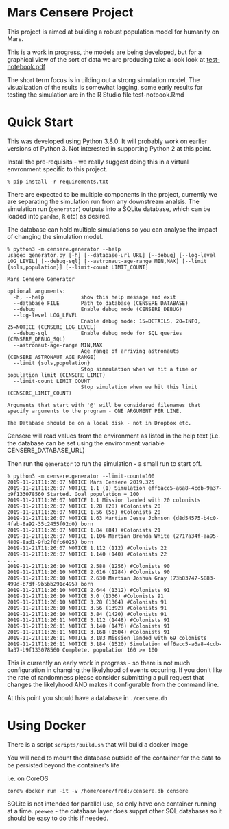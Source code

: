 Mars Censere Project
====================

This project is aimed at building a robust population model for humanity on Mars.

This is a work in progress, the models are being developed, but for a graphical view of the sort of data we are producing take a look look at [test-notebook.pdf](test-notebook.pdf)

The short term focus is in uilding out a strong simulation model, The visualization of the rsults is somewhat lagging, some early results for testing the simulation are in the R Studio file test-notbook.Rmd


Quick Start
===========

This was developed using Python 3.8.0. It will probably work on earlier versions of Python 3. Not interested in supporting Python 2 at this point.

Install the pre-requisits - we really suggest doing this in a virtual envronment specific to this project.

```
% pip install -r requirements.txt
```

There are expected to be multiple components in the project, currently
we are separating the simulation run from any downstream analsis.
The simulation run (`generator`) outputs into a SQLite database,
which can be loaded into `pandas`, `R` etc) as desired.

The database can hold multiple simulations so you can analyse the
impact of changing the simulation model.


```
% python3 -m censere.generator --help
usage: generator.py [-h] [--database-url URL] [--debug] [--log-level LOG_LEVEL] [--debug-sql] [--astronaut-age-range MIN,MAX] [--limit {sols,population}] [--limit-count LIMIT_COUNT]

Mars Censere Generator

optional arguments:
  -h, --help            show this help message and exit
  --database FILE       Path to database (CENSERE_DATABASE)
  --debug               Enable debug mode (CENSERE_DEBUG)
  --log-level LOG_LEVEL
                        Enable debug mode: 15=DETAILS, 20=INFO, 25=NOTICE (CENSERE_LOG_LEVEL)
  --debug-sql           Enable debug mode for SQL queries (CENSERE_DEBUG_SQL)
  --astronaut-age-range MIN,MAX
                        Age range of arriving astronauts (CENSERE_ASTRONAUT_AGE_RANGE)
  --limit {sols,population}
                        Stop simmulation when we hit a time or population limit (CENSERE_LIMIT)
  --limit-count LIMIT_COUNT
                        Stop simulation when we hit this limit (CENSERE_LIMIT_COUNT)

Arguments that start with '@' will be considered filenames that
specify arguments to the program - ONE ARGUMENT PER LINE.

The Database should be on a local disk - not in Dropbox etc.
```

Censere will read values from the environment as listed in the help
text (i.e. the database can be set using the environment variable
CENSERE_DATABASE_URL)


Then run the `generator` to run the simulation - a small run to start off.

```
% python3 -m censere.generator --limit-count=100
2019-11-21T11:26:07 NOTICE Mars Censere 2019.325
2019-11-21T11:26:07 NOTICE 1.1 (1) Simulation eff6acc5-a6a8-4cdb-9a37-b9f133078560 Started. Goal population = 100
2019-11-21T11:26:07 NOTICE 1.1 Mission landed with 20 colonists
2019-11-21T11:26:07 NOTICE 1.28 (28) #Colonists 20
2019-11-21T11:26:07 NOTICE 1.56 (56) #Colonists 20
2019-11-21T11:26:07 NOTICE 1.63 Martian Jesse Johnson (d8d54575-b4c0-4fab-8a92-35c2455f02d0) born
2019-11-21T11:26:07 NOTICE 1.84 (84) #Colonists 21
2019-11-21T11:26:07 NOTICE 1.106 Martian Brenda White (2717a34f-aa95-4809-8ad1-9fb2f0fc6025) born
2019-11-21T11:26:07 NOTICE 1.112 (112) #Colonists 22
2019-11-21T11:26:07 NOTICE 1.140 (140) #Colonists 22
...
2019-11-21T11:26:10 NOTICE 2.588 (1256) #Colonists 90
2019-11-21T11:26:10 NOTICE 2.616 (1284) #Colonists 90
2019-11-21T11:26:10 NOTICE 2.630 Martian Joshua Gray (73b83747-5883-499d-b7df-9b5bb291c495) born
2019-11-21T11:26:10 NOTICE 2.644 (1312) #Colonists 91
2019-11-21T11:26:10 NOTICE 3.0 (1336) #Colonists 91
2019-11-21T11:26:10 NOTICE 3.28 (1364) #Colonists 91
2019-11-21T11:26:10 NOTICE 3.56 (1392) #Colonists 91
2019-11-21T11:26:10 NOTICE 3.84 (1420) #Colonists 91
2019-11-21T11:26:11 NOTICE 3.112 (1448) #Colonists 91
2019-11-21T11:26:11 NOTICE 3.140 (1476) #Colonists 91
2019-11-21T11:26:11 NOTICE 3.168 (1504) #Colonists 91
2019-11-21T11:26:11 NOTICE 3.183 Mission landed with 69 colonists
2019-11-21T11:26:11 NOTICE 3.184 (1520) Simulation eff6acc5-a6a8-4cdb-9a37-b9f133078560 Complete. population 160 >= 100
```

This is currently an early work in progress - so there is not much
configuration in changing the likelyhood of events occuring. If you
don't like the rate of randomness please consider submitting a pull
request that changes the likelyhood AND makes it configurable from
the command line.

At this point you should have a database in `./censere.db` 


Using Docker
============

There is a script `scripts/build.sh` that will build a docker image

You will need to mount the database outside of the container for
the data to be persisted beyond the container's life

i.e. on CoreOS

```
core% docker run -it -v /home/core/fred:/censere.db censere
```

SQLite is not intended for parallel use, so only have one container
running at a time. `peewee` - the database layer does supprt other
SQL databases so it should be easy to do this if needed.

